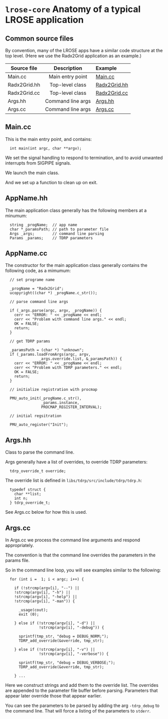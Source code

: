 # `lrose-core` Anatomy of a typical LROSE application

## Common source files

By convention, many of the LROSE apps have a similar code structure at the top level.
(Here we use the Radx2Grid application as an example.)

| Source file | Description | Example    |
| -------------     |:-------------:|:----------|
| Main.cc  | Main entry point | [Main.cc](https://github.com/NCAR/lrose-core/tree/master/codebase/apps/Radx/src/Radx2Grid/Main.cc) |
| Radx2Grid.hh  | Top-level class | [Radx2Grid.hh](https://github.com/NCAR/lrose-core/tree/master/codebase/apps/Radx/src/Radx2Grid/Radx2Grid.hh) |
| Radx2Grid.cc  | Top-level class | [Radx2Grid.cc](https://github.com/NCAR/lrose-core/tree/master/codebase/apps/Radx/src/Radx2Grid/Radx2Grid.cc) |
| Args.hh  | Command line args | [Args.hh](https://github.com/NCAR/lrose-core/tree/master/codebase/apps/Radx/src/Radx2Grid/Args.hh) |
| Args.cc  | Command line args | [Args.cc](https://github.com/NCAR/lrose-core/tree/master/codebase/apps/Radx/src/Radx2Grid/Args.cc) |

## Main.cc

This is the main entry point, and contains:

```
  int main(int argc, char **argv);
```

We set the signal handling to respond to termination, and to avoid unwanted interrupts from SIGPIPE signals.

We launch the main class.

And we set up a function to clean up on exit.

## AppName.hh

The main application class generally has the following members at a minumum:

```
  string _progName;  // app name
  char *_paramsPath; // path to parameter file
  Args _args;        // command line parsing
  Params _params;    // TDRP parameters
```

## AppName.cc

The constructor for the main application class generally contains the following code, as a mimumum:

```
  // set programe name

  _progName = "Radx2Grid";
  ucopyright((char *) _progName.c_str());
  
  // parse command line args
  
  if (_args.parse(argc, argv, _progName)) {
    cerr << "ERROR: " << _progName << endl;
    cerr << "Problem with command line args." << endl;
    OK = FALSE;
    return;
  }
  
  // get TDRP params
  
  _paramsPath = (char *) "unknown";
  if (_params.loadFromArgs(argc, argv,
			   _args.override.list, &_paramsPath)) {
    cerr << "ERROR: " << _progName << endl;
    cerr << "Problem with TDRP parameters." << endl;
    OK = FALSE;
    return;
  }

  // initialize registration with procmap
  
  PMU_auto_init(_progName.c_str(),
                _params.instance,
                PROCMAP_REGISTER_INTERVAL);

  // initial regsitration

  PMU_auto_register("Init");
```

## Args.hh

Class to parse the command line.

Args generally have a list of overrides, to override TDRP parameters:

```
  tdrp_override_t override;
```

The override list is defined in ```libs/tdrp/src/include/tdrp/tdrp.h```:

```
  typedef struct {
    char **list;
    int n;
  } tdrp_override_t;
```

See Args.cc below for how this is used.

## Args.cc

In Args.cc we process the command line arguments and respond appropriately.

The convention is that the command line overrides the parameters in the params file.

So in the command line loop, you will see examples similar to the following:

```
  for (int i =  1; i < argc; i++) {
    
    if (!strcmp(argv[i], "--") ||
	!strcmp(argv[i], "-h") ||
	!strcmp(argv[i], "-help") ||
	!strcmp(argv[i], "-man")) {
      
      _usage(cout);
      exit (0);
      
    } else if (!strcmp(argv[i], "-d") ||
               !strcmp(argv[i], "-debug")) {
      
      sprintf(tmp_str, "debug = DEBUG_NORM;");
      TDRP_add_override(&override, tmp_str);
      
    } else if (!strcmp(argv[i], "-v") ||
               !strcmp(argv[i], "-verbose")) {
      
      sprintf(tmp_str, "debug = DEBUG_VERBOSE;");
      TDRP_add_override(&override, tmp_str);

    } ...
```

Here we construct strings and add them to the override list.
The overrides are appended to the parameter file buffer before parsing.
Parameters that appear later override those that appear earlier.

You can see the parameters to be parsed by adding the arg ```-tdrp_debug``` to the command line.
That will force a listing of the parameters to ```stderr```.


